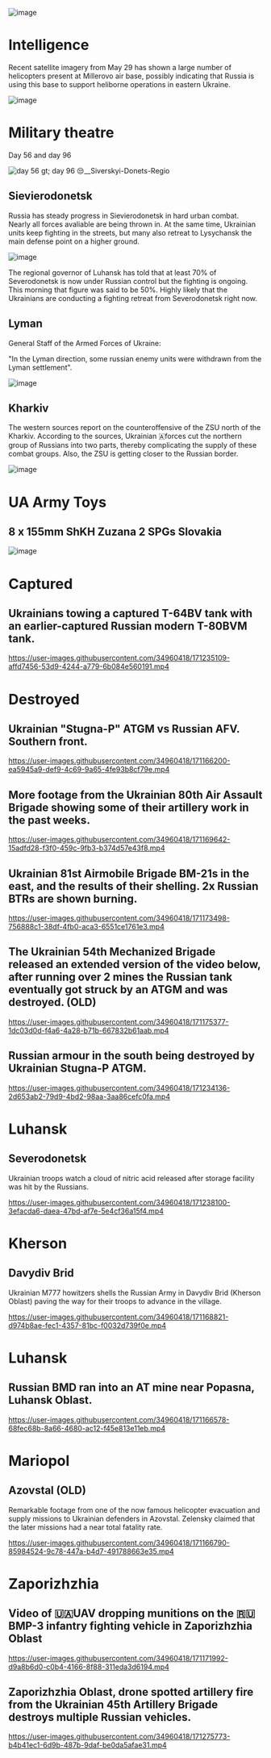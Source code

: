 ![image](https://user-images.githubusercontent.com/34960418/171173029-5bff37f8-87a0-447e-af6a-15b713a6f7ac.png)


# Intelligence

Recent satellite imagery from May 29 has shown a large number of helicopters present at Millerovo air base, possibly indicating that Russia is using this base to support heliborne operations in eastern Ukraine.

![image](https://user-images.githubusercontent.com/34960418/171170369-5256593a-a792-413d-9168-9bacd3c31468.png)


# Military theatre

Day 56 and day 96

![day 56  gt; day 96 😒__Siverskyi-Donets-Regio](https://user-images.githubusercontent.com/34960418/171236470-ff6a081f-1a7c-4f8c-ae2e-47bddb92726e.gif)

## Sievierodonetsk

Russia has steady progress in Sievierodonetsk in hard urban combat. Nearly all forces avaliable are being thrown in. At the same time, Ukrainian units keep fighting in the streets, but many also retreat to Lysychansk the main defense point on a higher ground.

![image](https://user-images.githubusercontent.com/34960418/171168471-c0a98e0a-5596-4a18-aabd-4ed0035a35ea.png)

The regional governor of Luhansk has told that at least 70% of Severodonetsk is now under Russian control but the fighting is ongoing. This morning that figure was said to be 50%. Highly likely that the Ukrainians are conducting a fighting retreat from Severodonetsk right now.


## Lyman

General Staff of the Armed Forces of Ukraine: 

"In the Lyman direction, some russian enemy units were withdrawn from the Lyman settlement".

![image](https://user-images.githubusercontent.com/34960418/171234452-f54d51f7-c894-47db-8d0f-fde19abf7995.png)


## Kharkiv

The western sources report on the counteroffensive of the ZSU north of the Kharkiv. According to the sources, Ukrainian 🇦forces cut the northern group of Russians into two parts, thereby complicating the supply of these combat groups. Also, the ZSU is getting closer to the Russian border.

![image](https://user-images.githubusercontent.com/34960418/171199090-88b62924-d2c7-42f7-b24a-978034fedd94.png)


# UA Army Toys

## 8 x 155mm ShKH Zuzana 2 SPGs Slovakia

![image](https://user-images.githubusercontent.com/34960418/171167156-0411ebe8-346b-4cc5-bf08-38b74f72d966.png)


# Captured

## Ukrainians towing a captured T-64BV tank with an earlier-captured Russian modern T-80BVM tank.

https://user-images.githubusercontent.com/34960418/171235109-affd7456-53d9-4244-a779-6b084e560191.mp4


# Destroyed

## Ukrainian "Stugna-P" ATGM vs Russian AFV. Southern front.

https://user-images.githubusercontent.com/34960418/171166200-ea5945a9-def9-4c69-9a65-4fe93b8cf79e.mp4


## More footage from the Ukrainian 80th Air Assault Brigade showing some of their artillery work in the past weeks.

https://user-images.githubusercontent.com/34960418/171169642-15adfd28-f3f0-459c-9fb3-b374d57e43f8.mp4


## Ukrainian 81st Airmobile Brigade BM-21s in the east, and the results of their shelling. 2x Russian BTRs are shown burning.

https://user-images.githubusercontent.com/34960418/171173498-756888c1-38df-4fb0-aca3-6551ce1761e3.mp4


## The Ukrainian 54th Mechanized Brigade released an extended version of the video below, after running over 2 mines the Russian tank eventually got struck by an ATGM and was destroyed. (OLD)

https://user-images.githubusercontent.com/34960418/171175377-1dc03d0d-f4a6-4a28-b71b-667832b61aab.mp4


## Russian armour in the south being destroyed by Ukrainian Stugna-P ATGM.

https://user-images.githubusercontent.com/34960418/171234136-2d653ab2-79d9-4bd2-98aa-3aa86cefc0fa.mp4


# Luhansk

## Severodonetsk 

Ukrainian troops watch a cloud of nitric acid released after storage facility was hit by the Russians.

https://user-images.githubusercontent.com/34960418/171238100-3efacda6-daea-47bd-af7e-5e4cf36a15f4.mp4


# Kherson

## Davydiv Brid

Ukrainian M777 howitzers shells the Russian Army in Davydiv Brid (Kherson Oblast) paving the way for their troops to advance in the village.

https://user-images.githubusercontent.com/34960418/171168821-d974b8ae-fec1-4357-81bc-f0032d739f0e.mp4


# Luhansk

## Russian BMD ran into an AT mine near Popasna, Luhansk Oblast. 

https://user-images.githubusercontent.com/34960418/171166578-68fec68b-8a66-4680-ac12-f45e813e11eb.mp4


# Mariopol

## Azovstal (OLD)

Remarkable footage from one of the now famous helicopter evacuation and supply missions to Ukrainian defenders in Azovstal. Zelensky claimed that the later missions had a near total fatality rate.

https://user-images.githubusercontent.com/34960418/171166790-85984524-9c78-447a-b4d7-491788663e35.mp4


# Zaporizhzhia

## Video of 🇺🇦UAV dropping munitions on the 🇷🇺BMP-3 infantry fighting vehicle in Zaporizhzhia Oblast

https://user-images.githubusercontent.com/34960418/171171992-d9a8b6d0-c0b4-4166-8f88-311eda3d6194.mp4


## Zaporizhzhia Oblast, drone spotted artillery fire from the Ukrainian 45th Artillery Brigade destroys multiple Russian vehicles.

https://user-images.githubusercontent.com/34960418/171275773-b4b41ec1-6d9b-487b-9daf-be0da5afae31.mp4

















